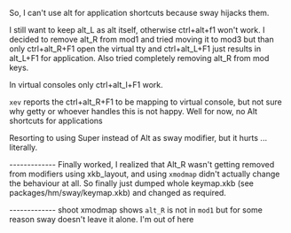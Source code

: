 So, I can't use alt for application shortcuts because sway hijacks them. 

I still want to keep alt_L as alt itself, otherwise ctrl+alt+f1 won't work.
I decided to remove alt_R from mod1 and  tried moving it to mod3 but than only ctrl+alt_R+F1 open the virtual tty and ctrl+alt_L+F1 just results in alt_L+F1 for application. Also tried completely removing alt_R from mod keys.


In virtual consoles only ctrl+alt_l+F1 work. 

`xev` reports the ctrl+alt_R+F1 to be mapping to virtual console, but not sure why getty or whoever handles this is not happy. Well for now, no Alt shortcuts for applications


Resorting to using Super instead of Alt as sway modifier, but it hurts ... literally.


------------- Finally worked, I realized that Alt_R wasn't getting removed from modifiers using xkb_layout, and using `xmodmap` didn't actually change the behaviour at all.
So finally just dumped whole keymap.xkb (see packages/hm/sway/keymap.xkb) and changed as required.



------------- shoot xmodmap shows `alt_R` is not in `mod1` but for some reason sway doesn't leave it alone. I'm out of here
